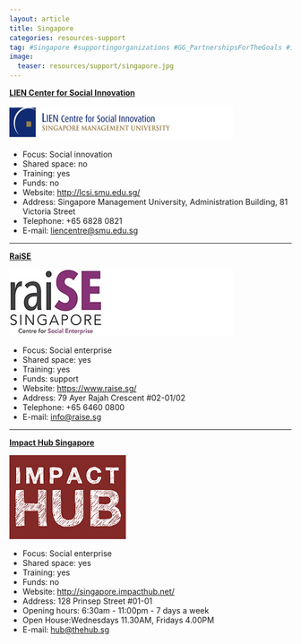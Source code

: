 ```yaml
---
layout: article
title: Singapore
categories: resources-support
tag: #Singapore #supportingorganizations #GG_PartnershipsForTheGoals #incubator #liencenter #lien #raise #impacthub
image:
  teaser: resources/support/singapore.jpg
---
```


[**LIEN Center for Social Innovation**](http://lcsi.smu.edu.sg/)

<a href="http://lcsi.smu.edu.sg/"><img src="/images/resources/support/lien.jpg"/></a>

+ Focus: Social innovation
+ Shared space: no
+ Training: yes
+ Funds: no
+ Website: <a href="http://lcsi.smu.edu.sg/">http://lcsi.smu.edu.sg/</a>
+ Address: Singapore Management University, Administration Building, 81 Victoria Street
+ Telephone: +65 6828 0821
+ E-mail: liencentre@smu.edu.sg 

---

[**RaiSE**](https://www.raise.sg/)

<a href="https://www.raise.sg/"><img src="/images/resources/support/raise.jpg"/></a>

+ Focus: Social enterprise
+ Shared space: yes
+ Training: yes
+ Funds: support
+ Website: <a href="https://www.raise.sg/">https://www.raise.sg/</a>
+ Address: 79 Ayer Rajah Crescent #02-01/02 
+ Telephone: +65 6460 0800
+ E-mail: info@raise.sg

---

[**Impact Hub Singapore**](http://singapore.impacthub.net/)

<a href="http://singapore.impacthub.net/"><img src="/images/resources/support/impacthub.jpg"/></a>

+ Focus: Social enterprise
+ Shared space: yes
+ Training: yes
+ Funds: no
+ Website: <a href="http://singapore.impacthub.net/">http://singapore.impacthub.net/</a>
+ Address: 128 Prinsep Street #01-01
+ Opening hours: 6:30am - 11:00pm - 7 days a week
+ Open House:Wednesdays 11.30AM, Fridays 4.00PM
+ E-mail: hub@thehub.sg 
